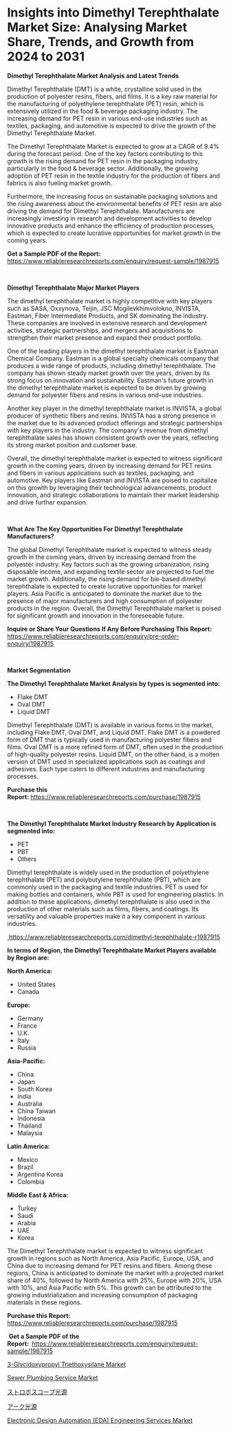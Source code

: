 <p><h1>Insights into Dimethyl Terephthalate Market Size: Analysing Market Share, Trends, and Growth from 2024 to 2031</h1></p><p><strong>Dimethyl Terephthalate Market Analysis and Latest Trends</strong></p>
<p><p>Dimethyl Terephthalate (DMT) is a white, crystalline solid used in the production of polyester resins, fibers, and films. It is a key raw material for the manufacturing of polyethylene terephthalate (PET) resin, which is extensively utilized in the food & beverage packaging industry. The increasing demand for PET resin in various end-use industries such as textiles, packaging, and automotive is expected to drive the growth of the Dimethyl Terephthalate Market.</p><p>The Dimethyl Terephthalate Market is expected to grow at a CAGR of 9.4% during the forecast period. One of the key factors contributing to this growth is the rising demand for PET resin in the packaging industry, particularly in the food & beverage sector. Additionally, the growing adoption of PET resin in the textile industry for the production of fibers and fabrics is also fueling market growth.</p><p>Furthermore, the increasing focus on sustainable packaging solutions and the rising awareness about the environmental benefits of PET resin are also driving the demand for Dimethyl Terephthalate. Manufacturers are increasingly investing in research and development activities to develop innovative products and enhance the efficiency of production processes, which is expected to create lucrative opportunities for market growth in the coming years.</p></p>
<p><strong>Get a Sample PDF of the Report:&nbsp;</strong> <a href="https://www.reliableresearchreports.com/enquiry/request-sample/1987915">https://www.reliableresearchreports.com/enquiry/request-sample/1987915</a></p>
<p>&nbsp;</p>
<p><strong>Dimethyl Terephthalate Major Market Players</strong></p>
<p><p>The dimethyl terephthalate market is highly competitive with key players such as SASA, Oxxynova, Teijin, JSC Mogilevkhimvolokno, INVISTA, Eastman, Fiber Intermediate Products, and SK dominating the industry. These companies are involved in extensive research and development activities, strategic partnerships, and mergers and acquisitions to strengthen their market presence and expand their product portfolio.</p><p>One of the leading players in the dimethyl terephthalate market is Eastman Chemical Company. Eastman is a global specialty chemicals company that produces a wide range of products, including dimethyl terephthalate. The company has shown steady market growth over the years, driven by its strong focus on innovation and sustainability. Eastman's future growth in the dimethyl terephthalate market is expected to be driven by growing demand for polyester fibers and resins in various end-use industries.</p><p>Another key player in the dimethyl terephthalate market is INVISTA, a global producer of synthetic fibers and resins. INVISTA has a strong presence in the market due to its advanced product offerings and strategic partnerships with key players in the industry. The company's revenue from dimethyl terephthalate sales has shown consistent growth over the years, reflecting its strong market position and customer base.</p><p>Overall, the dimethyl terephthalate market is expected to witness significant growth in the coming years, driven by increasing demand for PET resins and fibers in various applications such as textiles, packaging, and automotive. Key players like Eastman and INVISTA are poised to capitalize on this growth by leveraging their technological advancements, product innovation, and strategic collaborations to maintain their market leadership and drive further expansion.</p></p>
<p>&nbsp;</p>
<p><strong>What Are The Key Opportunities For Dimethyl Terephthalate Manufacturers?</strong></p>
<p><p>The global Dimethyl Terephthalate market is expected to witness steady growth in the coming years, driven by increasing demand from the polyester industry. Key factors such as the growing urbanization, rising disposable income, and expanding textile sector are projected to fuel the market growth. Additionally, the rising demand for bio-based dimethyl terephthalate is expected to create lucrative opportunities for market players. Asia Pacific is anticipated to dominate the market due to the presence of major manufacturers and high consumption of polyester products in the region. Overall, the Dimethyl Terephthalate market is poised for significant growth and innovation in the foreseeable future.</p></p>
<p><strong>Inquire or Share Your Questions If Any Before Purchasing This Report:</strong> <a href="https://www.reliableresearchreports.com/enquiry/pre-order-enquiry/1987915">https://www.reliableresearchreports.com/enquiry/pre-order-enquiry/1987915</a></p>
<p>&nbsp;</p>
<p><strong>Market Segmentation</strong></p>
<p><strong>The Dimethyl Terephthalate Market Analysis by types is segmented into:</strong></p>
<p><ul><li>Flake DMT</li><li>Oval DMT</li><li>Liquid DMT</li></ul></p>
<p><p>Dimethyl Terephthalate (DMT) is available in various forms in the market, including Flake DMT, Oval DMT, and Liquid DMT. Flake DMT is a powdered form of DMT that is typically used in manufacturing polyester fibers and films. Oval DMT is a more refined form of DMT, often used in the production of high-quality polyester resins. Liquid DMT, on the other hand, is a molten version of DMT used in specialized applications such as coatings and adhesives. Each type caters to different industries and manufacturing processes.</p></p>
<p><strong>Purchase this Report:&nbsp;</strong><a href="https://www.reliableresearchreports.com/purchase/1987915">https://www.reliableresearchreports.com/purchase/1987915</a></p>
<p>&nbsp;</p>
<p><strong>The Dimethyl Terephthalate Market Industry Research by Application is segmented into:</strong></p>
<p><ul><li>PET</li><li>PBT</li><li>Others</li></ul></p>
<p><p>Dimethyl terephthalate is widely used in the production of polyethylene terephthalate (PET) and polybutylene terephthalate (PBT), which are commonly used in the packaging and textile industries. PET is used for making bottles and containers, while PBT is used for engineering plastics. In addition to these applications, dimethyl terephthalate is also used in the production of other materials such as films, fibers, and coatings. Its versatility and valuable properties make it a key component in various industries.</p></p>
<p><a href="https://www.reliableresearchreports.com/dimethyl-terephthalate-r1987915">&nbsp;https://www.reliableresearchreports.com/dimethyl-terephthalate-r1987915</a></p>
<p><strong>In terms of Region, the Dimethyl Terephthalate Market Players available by Region are:</strong></p>
<p>
    <p> <strong> North America: </strong>
        <ul>
            <li>United States</li>
            <li>Canada</li>
        </ul>
        </p> 
    <p> <strong> Europe: </strong>
        <ul>
            <li>Germany</li>
            <li>France</li>
            <li>U.K.</li>
            <li>Italy</li>
            <li>Russia</li>
        </ul>
        </p> 
    <p> <strong> Asia-Pacific: </strong>
        <ul>
            <li>China</li>
            <li>Japan</li>
            <li>South Korea</li>
            <li>India</li>
            <li>Australia</li>
            <li>China Taiwan</li>
            <li>Indonesia</li>
            <li>Thailand</li>
            <li>Malaysia</li>
        </ul>
        </p> 
    <p> <strong> Latin America: </strong>
        <ul>
            <li>Mexico</li>
            <li>Brazil</li>
            <li>Argentina Korea</li>
            <li>Colombia</li>
        </ul>
        </p> 
    <p> <strong> Middle East & Africa: </strong>
        <ul>
            <li>Turkey</li>
            <li>Saudi</li>
            <li>Arabia</li>
            <li>UAE</li>
            <li>Korea</li>
        </ul>
    </p>
    </p>
<p><p>The Dimethyl Terephthalate market is expected to witness significant growth in regions such as North America, Asia Pacific, Europe, USA, and China due to increasing demand for PET resins and fibers. Among these regions, China is anticipated to dominate the market with a projected market share of 40%, followed by North America with 25%, Europe with 20%, USA with 10%, and Asia Pacific with 5%. This growth can be attributed to the growing industrialization and increasing consumption of packaging materials in these regions.</p></p>
<p><strong>Purchase this Report: </strong><a href="https://www.reliableresearchreports.com/purchase/1987915">https://www.reliableresearchreports.com/purchase/1987915</a></p>
<p>&nbsp;<strong>Get a Sample PDF of the Report:&nbsp;&nbsp;</strong><a href="https://www.reliableresearchreports.com/enquiry/request-sample/1987915">https://www.reliableresearchreports.com/enquiry/request-sample/1987915</a></p>
<p><strong></strong></p>
<p><p><a href="https://www.linkedin.com/pulse/exploring-3-glycidoxypropyl-triethoxysilane-market-dynamics-fyybc?trackingId=P3AviQ1kGkeKlJ9APtcP4w%3D%3D">3-Glycidoxypropyl Triethoxysilane Market</a></p><p><a href="https://github.com/redneck06/Market-Research-Report-List-4/blob/main/sewer-plumbing-service-market.md">Sewer Plumbing Service Market</a></p><p><a href="https://medium.com/@agnes.mcguire/%E3%82%B9%E3%83%88%E3%83%AD%E3%83%9C%E3%82%B9%E3%82%B3%E3%83%BC%E3%83%94%E3%83%83%E3%82%AF%E5%85%89%E6%BA%90%E5%B8%82%E5%A0%B4-%E5%B8%82%E5%A0%B4%E3%82%B7%E3%82%A7%E3%82%A2-%E5%B8%82%E5%A0%B4%E5%8B%95%E5%90%91-%E3%81%8A%E3%82%88%E3%81%B3%E5%B0%86%E6%9D%A5%E3%81%AE%E6%88%90%E9%95%B7%E3%81%AE%E6%8E%A2%E7%A9%B6-c124d65fd94d">ストロボスコープ光源</a></p><p><a href="https://medium.com/@agnes.mcguire/%E3%82%A2%E3%83%BC%E3%82%AF%E3%83%A9%E3%82%A4%E3%83%88%E3%82%BD%E3%83%BC%E3%82%B9%E5%B8%82%E5%A0%B4%E3%81%AE%E8%A6%8F%E6%A8%A1%E3%81%AF-%E3%82%B0%E3%83%AD%E3%83%BC%E3%83%90%E3%83%AB%E7%94%A3%E6%A5%AD%E3%81%AB%E3%81%8A%E3%81%91%E3%82%8B%E6%9C%80%E9%81%A9%E3%81%AA%E3%83%9E%E3%83%BC%E3%82%B1%E3%83%86%E3%82%A3%E3%83%B3%E3%82%B0%E3%83%81%E3%83%A3%E3%83%8D%E3%83%AB%E3%82%92%E6%98%8E%E3%82%89%E3%81%8B%E3%81%AB%E3%81%97%E3%81%BE%E3%81%99-8783401e4b7c">アーク光源</a></p><p><a href="https://github.com/nicoletavirag/Market-Research-Report-List-4/blob/main/electronic-design-automation-eda-engineering-services-market.md">Electronic Design Automation (EDA) Engineering Services Market</a></p></p>